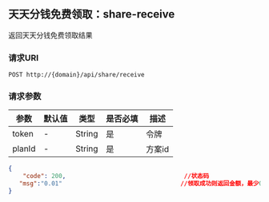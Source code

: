 ##  天天分钱免费领取：share-receive

返回天天分钱免费领取结果

### 请求URI

`POST http://{domain}/api/share/receive`

### 请求参数
参数 | 默认值 | 类型 | 是否必填 | 描述 
--------- | ------- | --------- | ------- | ----------- 
token| - | String | 是 | 令牌
planId| - | String | 是 | 方案id

```json
{
    "code": 200,                                 //状态码
   "msg":"0.01"                                 //领取成功则返回金额，最少0.01，若为0则领取失败
}
```
